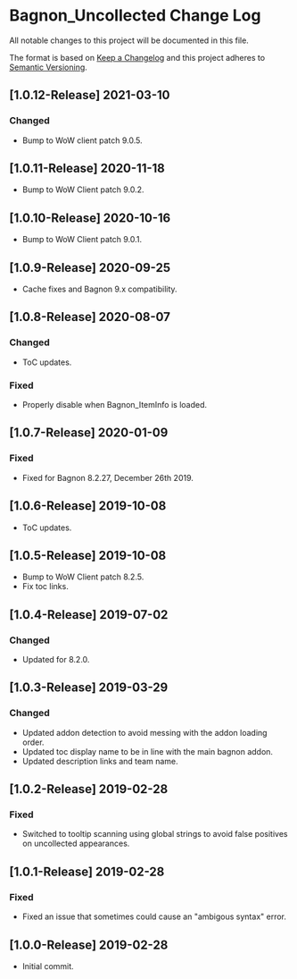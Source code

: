 # Bagnon_Uncollected Change Log
All notable changes to this project will be documented in this file.

The format is based on [Keep a Changelog](http://keepachangelog.com/) 
and this project adheres to [Semantic Versioning](http://semver.org/).

## [1.0.12-Release] 2021-03-10
### Changed
- Bump to WoW client patch 9.0.5.

## [1.0.11-Release] 2020-11-18
- Bump to WoW Client patch 9.0.2.

## [1.0.10-Release] 2020-10-16
- Bump to WoW Client patch 9.0.1.

## [1.0.9-Release] 2020-09-25
- Cache fixes and Bagnon 9.x compatibility.

## [1.0.8-Release] 2020-08-07
### Changed
- ToC updates.

### Fixed
- Properly disable when Bagnon_ItemInfo is loaded.

## [1.0.7-Release] 2020-01-09
### Fixed
- Fixed for Bagnon 8.2.27, December 26th 2019.

## [1.0.6-Release] 2019-10-08
- ToC updates. 

## [1.0.5-Release] 2019-10-08
- Bump to WoW Client patch 8.2.5.
- Fix toc links. 

## [1.0.4-Release] 2019-07-02
### Changed
- Updated for 8.2.0.

## [1.0.3-Release] 2019-03-29
### Changed 
- Updated addon detection to avoid messing with the addon loading order. 
- Updated toc display name to be in line with the main bagnon addon. 
- Updated description links and team name.

## [1.0.2-Release] 2019-02-28
### Fixed
- Switched to tooltip scanning using global strings to avoid false positives on uncollected appearances. 

## [1.0.1-Release] 2019-02-28
### Fixed
- Fixed an issue that sometimes could cause an "ambigous syntax" error. 

## [1.0.0-Release] 2019-02-28
- Initial commit.
